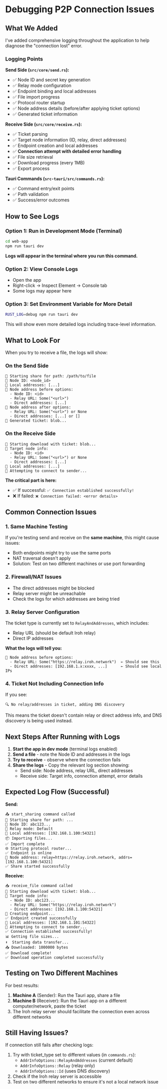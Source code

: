 # Debugging P2P Connection Issues

## What We Added

I've added comprehensive logging throughout the application to help diagnose the "connection lost" error.

### Logging Points

**Send Side (`src/core/send.rs`):**
- ✅ Node ID and secret key generation
- ✅ Relay mode configuration
- ✅ Endpoint binding and local addresses
- ✅ File import progress
- ✅ Protocol router startup
- ✅ Node address details (before/after applying ticket options)
- ✅ Generated ticket information

**Receive Side (`src/core/receive.rs`):**
- ✅ Ticket parsing
- ✅ Target node information (ID, relay, direct addresses)
- ✅ Endpoint creation and local addresses
- ✅ **Connection attempt with detailed error handling**
- ✅ File size retrieval
- ✅ Download progress (every 1MB)
- ✅ Export process

**Tauri Commands (`src-tauri/src/commands.rs`):**
- ✅ Command entry/exit points
- ✅ Path validation
- ✅ Success/error outcomes

## How to See Logs

### Option 1: Run in Development Mode (Terminal)
```bash
cd web-app
npm run tauri dev
```

**Logs will appear in the terminal where you run this command.**

### Option 2: View Console Logs
- Open the app
- Right-click → Inspect Element → Console tab
- Some logs may appear here

### Option 3: Set Environment Variable for More Detail
```bash
RUST_LOG=debug npm run tauri dev
```

This will show even more detailed logs including trace-level information.

## What to Look For

When you try to receive a file, the logs will show:

### On the Send Side
```
🚀 Starting share for path: /path/to/file
🔑 Node ID: <node_id>
📡 Local addresses: [...]
📍 Node address before options:
  - Node ID: <id>
  - Relay URL: Some("<url>")
  - Direct addresses: [...]
📍 Node address after options:
  - Relay URL: Some("<url>") or None
  - Direct addresses: [...] or []
🎫 Generated ticket: blob...
```

### On the Receive Side
```
🎫 Starting download with ticket: blob...
📍 Target node info:
  - Node ID: <id>
  - Relay URL: Some("<url>") or None
  - Direct addresses: [...]
📡 Local addresses: [...]
🔌 Attempting to connect to sender...
```

**The critical part is here:**
- ✅ If successful: `✅ Connection established successfully!`
- ❌ If failed: `❌ Connection failed: <error details>`

## Common Connection Issues

### 1. **Same Machine Testing**
If you're testing send and receive on the **same machine**, this might cause issues:
- Both endpoints might try to use the same ports
- NAT traversal doesn't apply
- Solution: Test on two different machines or use port forwarding

### 2. **Firewall/NAT Issues**
- The direct addresses might be blocked
- Relay server might be unreachable
- Check the logs for which addresses are being tried

### 3. **Relay Server Configuration**
The ticket type is currently set to `RelayAndAddresses`, which includes:
- Relay URL (should be default Iroh relay)
- Direct IP addresses

**What the logs will tell you:**
```
📍 Node address before options:
  - Relay URL: Some("https://relay.iroh.network")  ← Should see this
  - Direct addresses: [192.168.1.x:xxxx, ...]      ← Should see local IPs
```

### 4. **Ticket Not Including Connection Info**
If you see:
```
🔍 No relay/addresses in ticket, adding DNS discovery
```
This means the ticket doesn't contain relay or direct address info, and DNS discovery is being used instead.

## Next Steps After Running with Logs

1. **Start the app in dev mode** (terminal logs enabled)
2. **Send a file** - note the Node ID and addresses in the logs
3. **Try to receive** - observe where the connection fails
4. **Share the logs** - Copy the relevant log section showing:
   - Send side: Node address, relay URL, direct addresses
   - Receive side: Target info, connection attempt, error details

## Expected Log Flow (Successful)

**Send:**
```
📤 start_sharing command called
🚀 Starting share for path: ...
🔑 Node ID: abc123...
🔧 Relay mode: Default
📡 Local addresses: [192.168.1.100:54321]
📦 Importing files...
✅ Import complete
🌐 Starting protocol router...
✅ Endpoint is online
📍 Node address: relay=https://relay.iroh.network, addrs=[192.168.1.100:54321]
✅ Share started successfully
```

**Receive:**
```
📥 receive_file command called
🎫 Starting download with ticket: blob...
📍 Target node info:
  - Node ID: abc123...
  - Relay URL: Some("https://relay.iroh.network")
  - Direct addresses: [192.168.1.100:54321]
🚀 Creating endpoint...
✅ Endpoint created successfully
📡 Local addresses: [192.168.1.101:54322]
🔌 Attempting to connect to sender...
✅ Connection established successfully!
📊 Getting file sizes...
⬇️  Starting data transfer...
📥 Downloaded: 1000000 bytes
✅ Download complete!
✅ Download operation completed successfully
```

## Testing on Two Different Machines

For best results:
1. **Machine A** (Sender): Run the Tauri app, share a file
2. **Machine B** (Receiver): Run the Tauri app on a different computer/network, paste the ticket
3. The Iroh relay server should facilitate the connection even across different networks

## Still Having Issues?

If connection still fails after checking logs:
1. Try with ticket_type set to different values (in `commands.rs`):
   - `AddrInfoOptions::RelayAndAddresses` (current default)
   - `AddrInfoOptions::Relay` (relay only)
   - `AddrInfoOptions::Id` (uses DNS discovery)
2. Check if the Iroh relay server is accessible
3. Test on two different networks to ensure it's not a local network issue

